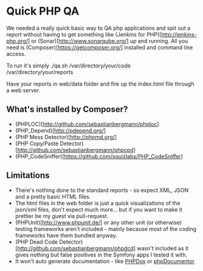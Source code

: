 Quick PHP QA
============

We needed a really quick basic way to QA php applications and spit out a report without having to get something like (Jenkins for PHP)[http://jenkins-php.org/] or (Sonar)[http://www.sonarqube.org/] up and running. All you need is (Composer)[https://getcomposer.org/] installed and command line access.

To run it's simply
    ./qa.sh /var/directory/your/code /var/directory/your/reports

Have your reports in web/data folder and fire up the index.html file through a web server.

## What's installed by Composer?
 * (PHPLOC)[http://github.com/sebastianbergmann/phploc]
 * (PHP_Depend)[http://pdepend.org/]
 * (PHP Mess Detector)[http://phpmd.org/]
 * (PHP Copy/Paste Detector)[http://github.com/sebastianbergmann/phpcpd]
 * (PHP_CodeSniffer)[https://github.com/squizlabs/PHP_CodeSniffer]

## Limitations
 * There's nothing done to the standard reports - so expect XML, JSON and a pretty basic HTML files.
 * The html files in the web folder is just a quick visualizations of the json/xml files, don't expect much more... but if you want to make it prettier be my guest via pull-request.
 * (PHPUnit)[http://www.phpunit.de/] or any other unit (or otherwise) testing frameworks aren't included - mainly because most of the coding frameworks have them bundled anyway.
 * (PHP Dead Code Detector)[http://github.com/sebastianbergmann/phpdcd] wasn't included as it gives nothing but false positives in the Symfony apps I tested it with.
 * It won't auto generate documentation - like [PHPDox](http://phpdox.de/) or [phpDocumentor](http://www.phpdoc.org/)

